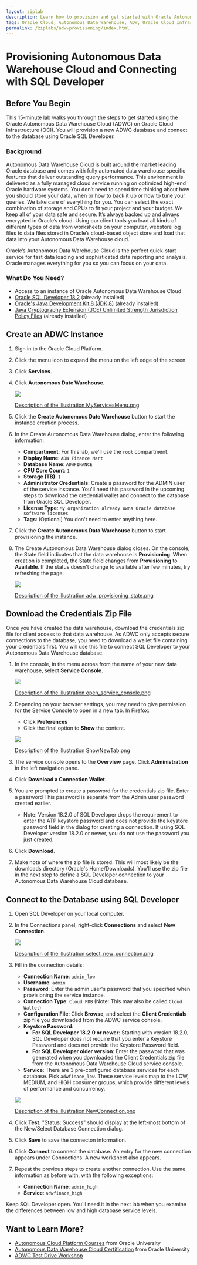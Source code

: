 ```yaml
---
layout: ziplab
description: Learn how to provision and get started with Oracle Autonomous Data Warehouse Cloud.
tags: Oracle Cloud, Autonomous Data Warehouse, ADW, Oracle Cloud Infrastructure, OCI
permalink: /ziplabs/adw-provisioning/index.html
---
```

# Provisioning Autonomous Data Warehouse Cloud and Connecting with SQL Developer #

## Before You Begin ##
This 15-minute lab walks you through the steps to get started using the Oracle Autonomous Data Warehouse Cloud (ADWC) on Oracle Cloud Infrastructure (OCI). You will provision a new ADWC database and connect to the database using Oracle SQL Developer.

### Background ###
Autonomous Data Warehouse Cloud is built around the market leading Oracle database and comes with fully automated data warehouse specific features that deliver outstanding query performance.  This environment is delivered as a fully managed cloud service running on optimized high-end Oracle hardware systems.  You don’t need to spend time thinking about how you should store your data, when or how to back it up or how to tune your queries.  We take care of everything for you.  You can select the exact combination of storage and CPUs to fit your project and your budget. We keep all of your data safe and secure.  It’s always backed up and always encrypted in Oracle’s cloud.  Using our client tools you load all kinds of different types of data from worksheets on your computer, webstore log files to data files stored in Oracle’s cloud-based object store and load that data into your Autonomous Data Warehouse cloud.

Oracle’s Autonomous Data Warehouse Cloud is the perfect quick-start service for fast data loading and sophisticated data reporting and analysis.  Oracle manages everything for you so you can focus on your data.

### What Do You Need? ###
* Access to an instance of Oracle Autonomous Data Warehouse Cloud
* [Oracle SQL Developer 18.2](http://www.oracle.com/technetwork/developer-tools/sql-developer/overview/index.html)  (already installed)
* [Oracle's Java Development Kit 8 (JDK 8)](http://www.oracle.com/technetwork/java/javase/downloads/index.html) (already installed)
* [Java Cryptography Extension (JCE) Unlimited Strength Jurisdiction Policy Files](https://www.oracle.com/technetwork/java/javase/downloads/jce8-download-2133166.html) (already installed)


## Create an ADWC Instance ##
1. Sign in to the Oracle Cloud Platform. 
2. Click the menu icon to expand the menu on the left edge of the screen.
3. Click **Services**.
4. Click **Autonomous Date Warehouse**.

    ![](img/MyServicesMenu.png)

    [Description of the illustration MyServicesMenu.png](files/MyServicesMenu.txt)

5. Click the **Create Autonomous Date Warehouse** button to start the instance creation process.
6. In the Create Autonomous Data Warehouse dialog, enter the following information:
     * **Compartment**: For this lab, we'll use the `root` compartment.
     * **Display Name**: `ADW Finance Mart`
     * **Database Name**: `ADWFINANCE`
     * **CPU Core Count**: `1`
     * **Storage (TB)**:  `1`
     * **Administrator Credentials**: Create a password for the ADMIN user of the service instance. You'll need this password in the upcoming steps to download the credential wallet and connect to the database from Oracle SQL Developer.
     * **License Type**: `My organization already owns Oracle database software licenses`
     * **Tags**: (Optional) You don't need to enter anything here.
7. Click the **Create Autonomous Data Warehouse** button to start provisioning the instance. 
8. The Create Autonomous Data Warehouse dialog closes. On the console, the State field indicates that the data warehouse is **Provisioning**. When creation is completed, the State field changes from **Provisioning** to **Available**.  If the status doesn't change to available after few minutes, try refreshing the page.

    ![](img/adw_provisioning_state.png)

    [Description of the illustration adw_provisioning_state.png](files/adw_provisioning_state.txt)


## Download the Credentials Zip File ##
Once you have created the data warehouse, download the credentials zip file for client access to that data warehouse. As ADWC only accepts secure connections to the database, you need to download a wallet file containing your credentials first. You will use this file to connect SQL Developer to your Autonomous Data Warehouse database.

1. In the console, in the menu across from the name of your new data warehouse, select **Service Console**.

    ![](img/open_service_console.png)

    [Description of the illustration open_service_console.png](files/open_service_console.txt)

2. Depending on your browser settings, you may need to give permission for the Service Console to open in a new tab. In Firefox:
     * Click **Preferences**
     * Click the final option to **Show** the content.

    ![](img/ShowNewTab.png)

    [Description of the illustration ShowNewTab.png](files/ShowNewTab.txt)
    
3. The service console opens to the **Overview** page. Click **Administration** in the left navigation pane.
4. Click **Download a Connection Wallet**.
5. You are prompted to create a password for the credentials zip file. Enter a password This password is separate from the Admin user password created earlier.  
     * Note: Version 18.2.0 of SQL Developer drops the requirement to enter the ATP keystore password and does not provide the keystore password field in the dialog for creating a connection. If using SQL Developer version 18.2.0 or newer, you do not use the password you just created.
7. Click **Download**.
6. Make note of where the zip file is stored. This will most likely be the downloads directory (Oracle's Home/Downloads). You'll use the zip file in the next step to define a SQL Developer connection to your Autonomous Data Warehouse Cloud database.


## Connect to the Database using SQL Developer ##
1. Open SQL Developer on your local computer. 
2. In the Connections panel, right-click **Connections** and select **New Connection**.

    ![](img/select_new_connection.png)

    [Description of the illustration select_new_connection.png](files/select_new_connection.txt)
    
3. Fill in the connection details:
     * **Connection Name**: `admin_low`
     * **Username**: `admin`
     * **Password**: Enter the admin user's password that you specified when provisioning the service instance.
     * **Connection Type**: `Cloud PDB` (Note: This may also be called `Cloud Wallet`)
     * **Configuration File**: Click **Browse**, and select the **Client Credentials** zip file you downloaded from the ADWC service console.
     * **Keystore Password**:
        * **For SQL Developer 18.2.0 or newer**: Starting with version 18.2.0, SQL Developer does not require that you enter a Keystore Password and does not provide the Keystore Password field.
        * **For SQL Developer older version**: Enter the password that was generated when you downloaded the Client Credentials zip file from the Autonomous Data Warehouse Cloud service console.
     * **Service**: There are 3 pre-configured database services for each database. Pick `adwfinace_low`. These service levels map to the LOW, MEDIUM, and HIGH consumer groups, which provide different levels of performance and concurrency.

    ![](img/NewConnection.png)

    [Description of the illustration NewConnection.png](files/NewConnection.txt)

4. Click **Test**. "Status: Success" should display at the left-most bottom of the New/Select Database Connection dialog.
5. Click **Save** to save the connecton information.
6. Click **Connect** to connect the database. An entry for the new connection appears under Connections. A new worksheet also appears.
7. Repeat the previous steps to create another connection. Use the same information as before with, with the following exceptions:
    * **Connection Name**: `admin_high`
    * **Service**: `adwfinace_high`

Keep SQL Developer open. You'll need it in the next lab when you examine the differences between low and high database service levels.


## Want to Learn More? ##
* [Autonomous Cloud Platform Courses](https://learn.oracle.com/pls/web_prod-plq-dad/dl4_pages.getpage?page=dl4homepage&get_params=offering:35573#filtersGroup1=&filtersGroup2=.f667&filtersGroup3=&filtersGroup4=&filtersGroup5=&filtersSearch=) from Oracle University 
* [Autonomous Data Warehouse Cloud Certification](https://education.oracle.com/es/data-management/autonomous-data-warehouse-cloud/product_807?certPage=true) from Oracle University
* [ADWC Test Drive Workshop](https://oracle.github.io/learning-library/workshops/journey4-adwc/?page=README.md)


